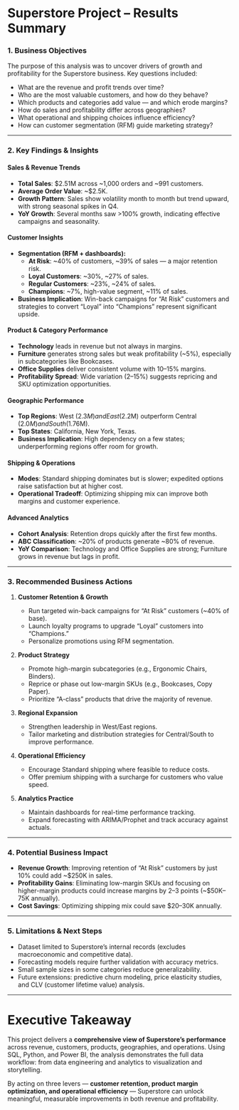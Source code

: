 # Superstore Project – Results Summary  

### 1. Business Objectives  
The purpose of this analysis was to uncover drivers of growth and profitability for the Superstore business. Key questions included:  

- What are the revenue and profit trends over time?  
- Who are the most valuable customers, and how do they behave?  
- Which products and categories add value — and which erode margins?  
- How do sales and profitability differ across geographies?  
- What operational and shipping choices influence efficiency?  
- How can customer segmentation (RFM) guide marketing strategy?  

---

### 2. Key Findings & Insights  

#### Sales & Revenue Trends  
- **Total Sales**: $2.51M across ~1,000 orders and ~991 customers.  
- **Average Order Value**: ~$2.5K.  
- **Growth Pattern**: Sales show volatility month to month but trend upward, with strong seasonal spikes in Q4.  
- **YoY Growth**: Several months saw >100% growth, indicating effective campaigns and seasonality.  

#### Customer Insights  
- **Segmentation (RFM + dashboards):**  
  - **At Risk**: ~40% of customers, ~39% of sales — a major retention risk.  
  - **Loyal Customers**: ~30%, ~27% of sales.  
  - **Regular Customers**: ~23%, ~24% of sales.  
  - **Champions**: ~7%, high-value segment, ~11% of sales.  
- **Business Implication**: Win-back campaigns for “At Risk” customers and strategies to convert “Loyal” into “Champions” represent significant upside.  

#### Product & Category Performance  
- **Technology** leads in revenue but not always in margins.  
- **Furniture** generates strong sales but weak profitability (~5%), especially in subcategories like Bookcases.  
- **Office Supplies** deliver consistent volume with 10–15% margins.  
- **Profitability Spread**: Wide variation (2–15%) suggests repricing and SKU optimization opportunities.  

#### Geographic Performance  
- **Top Regions**: West ($2.3M) and East ($2.2M) outperform Central ($2.0M) and South ($1.76M).  
- **Top States**: California, New York, Texas.  
- **Business Implication**: High dependency on a few states; underperforming regions offer room for growth.  

#### Shipping & Operations  
- **Modes**: Standard shipping dominates but is slower; expedited options raise satisfaction but at higher cost.  
- **Operational Tradeoff**: Optimizing shipping mix can improve both margins and customer experience.  

#### Advanced Analytics  
- **Cohort Analysis**: Retention drops quickly after the first few months.  
- **ABC Classification**: ~20% of products generate ~80% of revenue.  
- **YoY Comparison**: Technology and Office Supplies are strong; Furniture grows in revenue but lags in profit.  

---

### 3. Recommended Business Actions  

1. **Customer Retention & Growth**  
   - Run targeted win-back campaigns for “At Risk” customers (~40% of base).  
   - Launch loyalty programs to upgrade “Loyal” customers into “Champions.”  
   - Personalize promotions using RFM segmentation.  

2. **Product Strategy**  
   - Promote high-margin subcategories (e.g., Ergonomic Chairs, Binders).  
   - Reprice or phase out low-margin SKUs (e.g., Bookcases, Copy Paper).  
   - Prioritize “A-class” products that drive the majority of revenue.  

3. **Regional Expansion**  
   - Strengthen leadership in West/East regions.  
   - Tailor marketing and distribution strategies for Central/South to improve performance.  

4. **Operational Efficiency**  
   - Encourage Standard shipping where feasible to reduce costs.  
   - Offer premium shipping with a surcharge for customers who value speed.  

5. **Analytics Practice**  
   - Maintain dashboards for real-time performance tracking.  
   - Expand forecasting with ARIMA/Prophet and track accuracy against actuals.  

---

### 4. Potential Business Impact  
- **Revenue Growth**: Improving retention of “At Risk” customers by just 10% could add ~$250K in sales.  
- **Profitability Gains**: Eliminating low-margin SKUs and focusing on higher-margin products could increase margins by 2–3 points (~$50K–75K annually).  
- **Cost Savings**: Optimizing shipping mix could save $20–30K annually.  

---

### 5. Limitations & Next Steps  
- Dataset limited to Superstore’s internal records (excludes macroeconomic and competitive data).  
- Forecasting models require further validation with accuracy metrics.  
- Small sample sizes in some categories reduce generalizability.  
- Future extensions: predictive churn modeling, price elasticity studies, and CLV (customer lifetime value) analysis.  

---

# Executive Takeaway  
This project delivers a **comprehensive view of Superstore’s performance** across revenue, customers, products, geographies, and operations. Using SQL, Python, and Power BI, the analysis demonstrates the full data workflow: from data engineering and analytics to visualization and storytelling.  

By acting on three levers — **customer retention, product margin optimization, and operational efficiency** — Superstore can unlock meaningful, measurable improvements in both revenue and profitability.  
